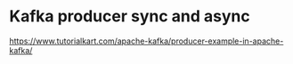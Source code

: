 # Kafka producer sync and async

https://www.tutorialkart.com/apache-kafka/producer-example-in-apache-kafka/

